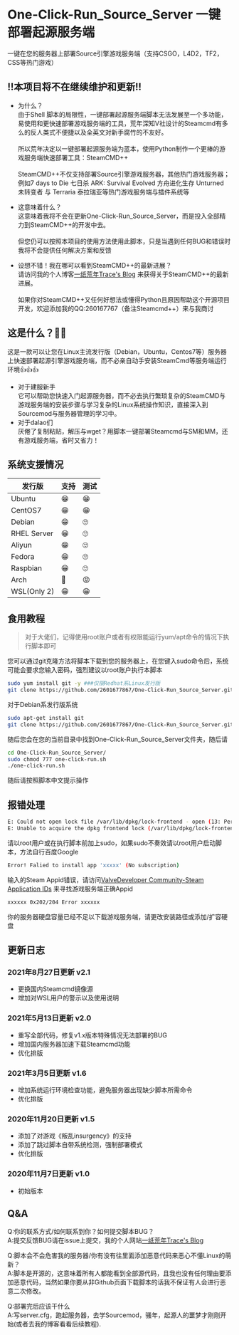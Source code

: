 # One-Click-Run_Source_Server 一键部署起源服务端 
一键在您的服务器上部署Source引擎游戏服务端（支持CSGO，L4D2，TF2，CSS等热门游戏）

## !!本项目将不在继续维护和更新!!
* 为什么？<br> 
由于Shell 脚本的局限性，一键部署起源服务端脚本无法发展至一个多功能，易使用和更快速部署游戏服务端的工具，荒年深知V社设计的Steamcmd有多么的反人类式不便捷以及全英文对新手腐竹的不友好。<br> 
<br> 所以荒年决定以一键部署起源服务端为蓝本，使用Python制作一个更棒的游戏服务端快速部署工具：SteamCMD++ <br> 
<br> SteamCMD++不仅支持部署Source引擎游戏服务器，其他热门游戏服务器；例如7 days to Die 七日杀 ARK: Survival Evolved 方舟进化生存 Unturned 未转变者 与 Terraria 泰拉瑞亚等热门游戏服务端与插件系统等<br>

* 这意味着什么？<br>
这意味着我将不会在更新One-Click-Run_Source_Server，而是投入全部精力到SteamCMD++的开发中去。<br>
<br> 但您仍可以按照本项目的使用方法使用此脚本，只是当遇到任何BUG和错误时我将不会提供任何解决方案和反馈<br>

* 设想不错！我在哪可以看到SteamCMD++的最新进展？<br>
请访问我的个人博客[一纸荒年Trace's Blog](https://www.wtrace3zh.com) 来获得关于SteamCMD++的最新进展。<br>
<br> 如果你对SteamCMD++又任何好想法或懂得Python且原因帮助这个开源项目开发，欢迎添加我的QQ:260167767（备注Steamcmd++）来与我商讨

## 这是什么？🤷‍♀️
这是一款可以让您在Linux主流发行版（Debian，Ubuntu，Centos7等）服务器上快速部署起源引擎游戏服务端，而不必亲自动手安装SteamCmd等服务端运行环境👍👍👍

* 对于建服新手<br> 
它可以帮助您快速入门起源服务器，而不必去执行繁琐复杂的SteamCMD与游戏服务端的安装步骤与学习复杂的Linux系统操作知识，直接深入到Sourcemod与服务器管理的学习中。
* 对于dalao们<br> 
厌倦了复制粘贴，解压与wget？用脚本一键部署Steamcmd与SM和MM，还有游戏服务端，省时又省力！

## 系统支援情况

| 发行版  | 支持| 测试|
| ---------- | -----------|---------- |
| Ubuntu     | 😁 | 😁 |     
| CentOS7    | 😁 | 😁 |  
| Debian     | 😁 | 🙄 |  
| RHEL Server| 😁 | 🙄 | 
| Aliyun     | 😁 | 🙄 |  
| Fedora     | 😁 | 🙄 | 
| Raspbian   | 😁 | 🙄 |  
| Arch       | 🤬 | 😡 |  
| WSL(Only 2)| 😁 | 😁 |


## 食用教程
> 对于大佬们，记得使用root账户或者有权限能运行yum/apt命令的情况下执行脚本即可<br> 

您可以通过git克隆方法将脚本下载到您的服务器上，在您键入sudo命令后，系统可能会要求您输入密码，强烈建议以root账户执行本脚本<br> 

```bash
sudo yum install git -y ###仅限Redhat系Linux发行版
git clone https://github.com/2601677867/One-Click-Run_Source_Server.git
```
对于Debian系发行版系统
```bash
sudo apt-get install git
git clone https://github.com/2601677867/One-Click-Run_Source_Server.git
```
随后您会在您的当前目录中找到One-Click-Run_Source_Server文件夹，随后请
```bash
cd One-Click-Run_Source_Server/
sudo chmod 777 one-click-run.sh
./one-click-run.sh
```
随后请按照脚本中文提示操作

## 报错处理

```bash
E: Could not open lock file /var/lib/dpkg/lock-frontend - open (13: Permission denied)
E: Unable to acquire the dpkg frontend lock (/var/lib/dpkg/lock-frontend), are you root?
```
请以root用户或在执行脚本前加上sudo，如果sudo不奏效请以root用户启动脚本，方法自行百度Google

```bash
Error! Falied to install app 'xxxxx' (No subscription)
```
输入的Steam Appid错误，请访问[ValveDeveloper Community-Steam Application IDs](https://developer.valvesoftware.com/wiki/Steam_Application_IDs) 来寻找游戏服务端正确Appid

```bash
xxxxxx 0x202/204 Error xxxxxx
```
你的服务器硬盘容量已经不足以下载游戏服务端，请更改安装路径或添加/扩容硬盘

## 更新日志

### 2021年8月27日更新 v2.1
- 更换国内Steamcmd镜像源
- 增加对WSL用户的警示以及使用说明

### 2021年5月13日更新 v2.0
- 重写全部代码，修复v1.x版本特殊情况无法部署的BUG
- 增加国内服务器加速下载Steamcmd功能
- 优化排版

### 2021年3月5日更新 v1.6
- 增加系统运行环境检查功能，避免服务器出现缺少脚本所需命令
- 优化排版

### 2020年11月20日更新 v1.5
- 添加了对游戏《叛乱insurgency》的支持
- 添加了跳过脚本自带系统检测，强制部署模式
- 优化排版

### 2020年11月7日更新 v1.0 
- 初始版本



## Q&A
Q:你的联系方式/如何联系到你？如何提交脚本BUG？<br> 
A:提交反馈BUG请在issue上提交，我的个人网站[一纸荒年Trace's Blog](https://www.wtrace3zh.com) 

Q:脚本会不会危害我的服务器/你有没有往里面添加恶意代码来恶心不懂Linux的萌新？<br> 
A:脚本是开源的，这意味着所有人都能看到全部源代码，且我也没有任何理由要添加恶意代码，当然如果你要从非Github页面下载脚本的话我不保证有人会进行恶意二次修改。

Q:部署完后应该干什么<br> 
A:写server.cfg，跑起服务器，去学Sourcemod，骚年，起源人的噩梦才刚刚开始(或者去我的博客看看后续教程).
